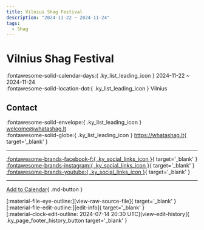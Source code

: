 ```yaml
---
title: Vilnius Shag Festival
description: "2024-11-22 ~ 2024-11-24"
tags:
  - Shag
---
```


# Vilnius Shag Festival 

:fontawesome-solid-calendar-days:{ .ky_list_leading_icon } 2024-11-22 ~ 2024-11-24  
:fontawesome-solid-location-dot:{ .ky_list_leading_icon } Vilnius  

## Contact

:fontawesome-solid-envelope:{ .ky_list_leading_icon } <welcome@whatashag.lt>  
:fontawesome-solid-globe:{ .ky_list_leading_icon } <https://whatashag.lt>{ target='_blank' }  

---

 [:fontawesome-brands-facebook-f:{ .ky_social_links_icon }](https://www.facebook.com/whatashag){ target='_blank' } [:fontawesome-brands-instagram:{ .ky_social_links_icon }](https://instagram.com/whatashag){ target='_blank' } [:fontawesome-brands-youtube:{ .ky_social_links_icon }](https://youtube.com/@whatashag){ target='_blank' }

---

[Add to Calendar](https://swing.news/ics/en/2024/lt/vilnius-shag-festival-2024.ics){ .md-button }

<div class="ky_page_footer" markdown>
<div class="ky_page_footer_trailing" markdown="span">
[:material-file-eye-outline:][view-raw-source-file]{ target='_blank' }
[:material-file-edit-outline:][edit-info]{ target='_blank' }
</div>
<div class="ky_page_footer_leading" markdown="span">
[:material-clock-edit-outline: 2024-07-14 20:30 UTC][view-edit-history]{ .ky_page_footer_history_button target='_blank' }
</div>
</div>

[view-raw-source-file]: https://github.com/swingdance/events/blob/main/2024/lt/vilnius-shag-festival-2024.json "View Raw Source File"
[edit-info]: https://github.com/swingdance/events/issues/new?assignees=&labels=update+event&projects=&template=03-update_entity.yml&title=%5B2024%2Flt%5D%20Vilnius%20Shag%20Festival&region=lt&year=2024&id=vilnius-shag-festival-2024&name=Vilnius%20Shag%20Festival&org_id= "Edit Info"

[view-edit-history]: https://github.com/swingdance/events/commits/main/2024/lt/vilnius-shag-festival-2024.json "View Edit History"
